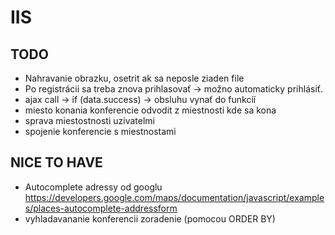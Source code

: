 # IIS
## TODO
- Nahravanie obrazku, osetrit ak sa neposle ziaden file
- Po registrácii sa treba znova prihlasovať -> možno automaticky prihlásiť.
- ajax call -> if (data.success) -> obsluhu vynať do funkcíí
- miesto konania konferencie odvodit z miestnosti kde sa kona
- sprava miestostnosti uzivatelmi
- spojenie konferencie s miestnostami

## NICE TO HAVE
- Autocomplete adressy od googlu https://developers.google.com/maps/documentation/javascript/examples/places-autocomplete-addressform
- vyhladavananie konferencii zoradenie (pomocou ORDER BY)
